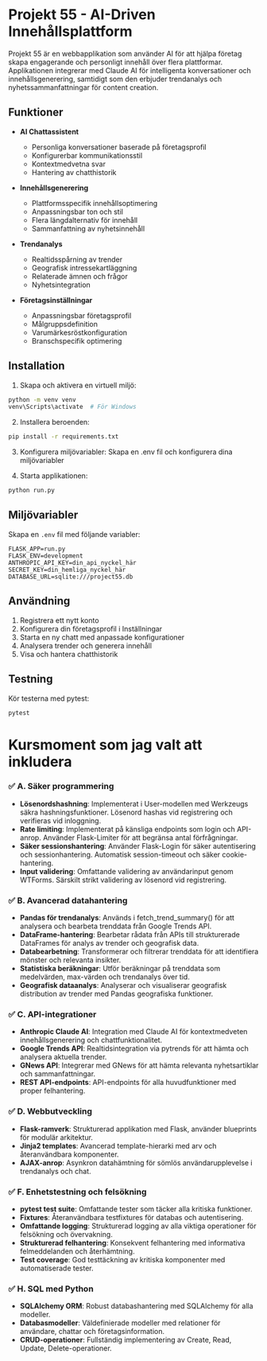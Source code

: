 # Projekt 55 - AI-Driven Innehållsplattform

Projekt 55 är en webbapplikation som använder AI för att hjälpa företag skapa engagerande och personligt innehåll över flera plattformar. Applikationen integrerar med Claude AI för intelligenta konversationer och innehållsgenerering, samtidigt som den erbjuder trendanalys och nyhetssammanfattningar för content creation.

## Funktioner

- **AI Chattassistent**
  - Personliga konversationer baserade på företagsprofil
  - Konfigurerbar kommunikationsstil
  - Kontextmedvetna svar
  - Hantering av chatthistorik

- **Innehållsgenerering**
  - Plattformsspecifik innehållsoptimering
  - Anpassningsbar ton och stil
  - Flera längdalternativ för innehåll
  - Sammanfattning av nyhetsinnehåll

- **Trendanalys**
  - Realtidsspårning av trender
  - Geografisk intressekartläggning
  - Relaterade ämnen och frågor
  - Nyhetsintegration

- **Företagsinställningar**
  - Anpassningsbar företagsprofil
  - Målgruppsdefinition
  - Varumärkesröstkonfiguration
  - Branschspecifik optimering

## Installation

1. Skapa och aktivera en virtuell miljö:
```bash
python -m venv venv
venv\Scripts\activate  # För Windows
```

2. Installera beroenden:
```bash
pip install -r requirements.txt
```

3. Konfigurera miljövariabler:
Skapa en .env fil och konfigurera dina miljövariabler

4. Starta applikationen:
```bash
python run.py
```

## Miljövariabler

Skapa en `.env` fil med följande variabler:
```
FLASK_APP=run.py
FLASK_ENV=development
ANTHROPIC_API_KEY=din_api_nyckel_här
SECRET_KEY=din_hemliga_nyckel_här
DATABASE_URL=sqlite:///project55.db
```

## Användning

1. Registrera ett nytt konto
2. Konfigurera din företagsprofil i Inställningar
3. Starta en ny chatt med anpassade konfigurationer
4. Analysera trender och generera innehåll
5. Visa och hantera chatthistorik

## Testning

Kör testerna med pytest:
```bash
pytest
```

# Kursmoment som jag valt att inkludera

### ✅ A. Säker programmering
- **Lösenordshashning**: Implementerat i User-modellen med Werkzeugs säkra hashningsfunktioner. Lösenord hashas vid registrering och verifieras vid inloggning.
- **Rate limiting**: Implementerat på känsliga endpoints som login och API-anrop. Använder Flask-Limiter för att begränsa antal förfrågningar.
- **Säker sessionshantering**: Använder Flask-Login för säker autentisering och sessionhantering. Automatisk session-timeout och säker cookie-hantering.
- **Input validering**: Omfattande validering av användarinput genom WTForms. Särskilt strikt validering av lösenord vid registrering.

### ✅ B. Avancerad datahantering
- **Pandas för trendanalys**: Används i fetch_trend_summary() för att analysera och bearbeta trenddata från Google Trends API.
- **DataFrame-hantering**: Bearbetar rådata från APIs till strukturerade DataFrames för analys av trender och geografisk data.
- **Databearbetning**: Transformerar och filtrerar trenddata för att identifiera mönster och relevanta insikter.
- **Statistiska beräkningar**: Utför beräkningar på trenddata som medelvärden, max-värden och trendanalys över tid.
- **Geografisk dataanalys**: Analyserar och visualiserar geografisk distribution av trender med Pandas geografiska funktioner.

### ✅ C. API-integrationer
- **Anthropic Claude AI**: Integration med Claude AI för kontextmedveten innehållsgenerering och chattfunktionalitet.
- **Google Trends API**: Realtidsintegration via pytrends för att hämta och analysera aktuella trender.
- **GNews API**: Integrerar med GNews för att hämta relevanta nyhetsartiklar och sammanfattningar.
- **REST API-endpoints**: API-endpoints för alla huvudfunktioner med proper felhantering.

### ✅ D. Webbutveckling
- **Flask-ramverk**: Strukturerad applikation med Flask, använder blueprints för modulär arkitektur.
- **Jinja2 templates**: Avancerad template-hierarki med arv och återanvändbara komponenter.
- **AJAX-anrop**: Asynkron datahämtning för sömlös användarupplevelse i trendanalys och chat.

### ✅ F. Enhetstestning och felsökning
- **pytest test suite**: Omfattande tester som täcker alla kritiska funktioner.
- **Fixtures**: Återanvändbara testfixtures för databas och autentisering.
- **Omfattande logging**: Strukturerad logging av alla viktiga operationer för felsökning och övervakning.
- **Strukturerad felhantering**: Konsekvent felhantering med informativa felmeddelanden och återhämtning.
- **Test coverage**: God testtäckning av kritiska komponenter med automatiserade tester.

### ✅ H. SQL med Python
- **SQLAlchemy ORM**: Robust databashantering med SQLAlchemy för alla modeller.
- **Databasmodeller**: Väldefinierade modeller med relationer för användare, chattar och företagsinformation.
- **CRUD-operationer**: Fullständig implementering av Create, Read, Update, Delete-operationer.